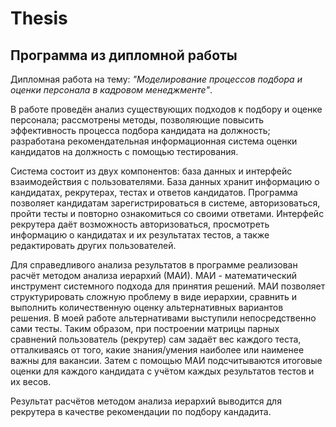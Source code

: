 # Thesis
## Программа из дипломной работы

Дипломная работа на тему: *"Моделирование процессов подбора и оценки персонала в кадровом менеджменте"*.

В работе проведён анализ существующих подходов к подбору и оценке персонала; рассмотрены методы, позволяющие повысить эффективность процесса подбора кандидата на должность; разработана рекомендательная информационная система оценки кандидатов на должность с помощью тестирования.

Система состоит из двух компонентов: база данных и интерфейс взаимодействия с пользователями. База данных хранит информацию о кандидатах, рекрутерах, тестах и ответов кандидатов. Программа позволяет кандидатам зарегистрироваться в системе, авторизоваться, пройти тесты и повторно ознакомиться со своими ответами. Интерфейс рекрутера даёт возможность авторизоваться, просмотреть информацию о кандидатах и их результатах тестов, а также редактировать других пользователей.

Для справедливого анализа результатов в программе реализован расчёт методом анализа иерархий (МАИ). МАИ - математический инструмент системного подхода для принятия решений. МАИ позволяет структурировать сложную проблему в виде иерархии, сравнить и выполнить количественную оценку альтернативных вариантов решения. В моей работе альтернативами выступили непосредственно сами тесты. Таким образом, при построении матрицы парных сравнений пользователь (рекрутер) сам задаёт вес каждого теста, отталкиваясь от того, какие знания/умения наиболее или наименее важны для вакансии. Затем с помощью МАИ подсчитываются итоговые оценки для каждого кандидата с учётом каждых результатов тестов и их весов.

Результат расчётов методом анализа иерархий выводится для рекрутера в качестве рекомендации по подбору кандадита.
